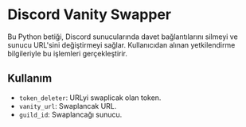 # Discord Vanity Swapper

Bu Python betiği, Discord sunucularında davet bağlantılarını silmeyi ve sunucu URL'sini değiştirmeyi sağlar. Kullanıcıdan alınan yetkilendirme bilgileriyle bu işlemleri gerçekleştirir.

## Kullanım

- `token_deleter`: URLyi swaplicak olan token.
- `vanity_url`: Swaplancak URL.
- `guild_id`: Swaplancağı sunucu.
  

